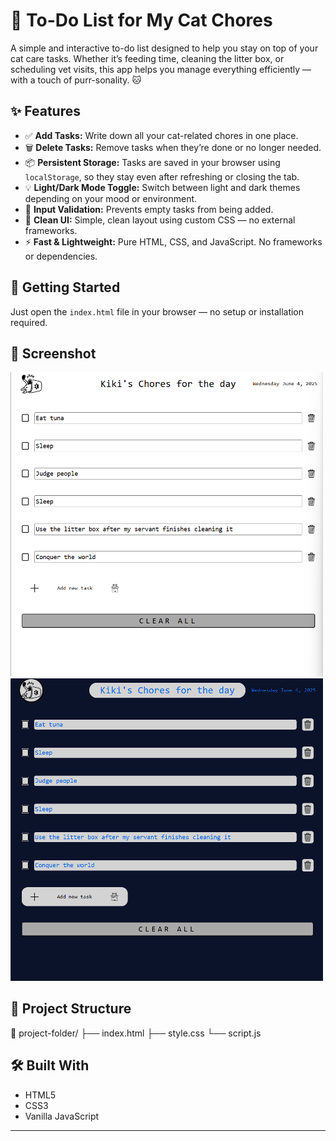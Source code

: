 # 🐾 To-Do List for My Cat Chores

A simple and interactive to-do list designed to help you stay on top of your cat care tasks. Whether it’s feeding time, cleaning the litter box, or scheduling vet visits, this app helps you manage everything efficiently — with a touch of purr-sonality. 🐱

## ✨ Features

- ✅ **Add Tasks:** Write down all your cat-related chores in one place.
- 🗑️ **Delete Tasks:** Remove tasks when they’re done or no longer needed.
- 📦 **Persistent Storage:** Tasks are saved in your browser using `localStorage`, so they stay even after refreshing or closing the tab.
- 💡 **Light/Dark Mode Toggle:** Switch between light and dark themes depending on your mood or environment.
- 🎯 **Input Validation:** Prevents empty tasks from being added.
- 🎉 **Clean UI:** Simple, clean layout using custom CSS — no external frameworks.
- ⚡ **Fast & Lightweight:** Pure HTML, CSS, and JavaScript. No frameworks or dependencies.

## 🚀 Getting Started

Just open the `index.html` file in your browser — no setup or installation required.

## 📸 Screenshot

<img src="./images/light-view.png" alt="Cat Chores Light View" width="500px" style="margin: auto"/>

<img src="./images/dark-view.png" alt="Cat Chores Dark View" width="500px" style="margin: auto"/>

## 📁 Project Structure
📂 project-folder/
├── index.html
├── style.css
└── script.js

## 🛠️ Built With

- HTML5
- CSS3
- Vanilla JavaScript

---



